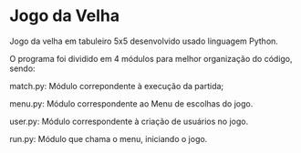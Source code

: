 # Jogo da Velha

Jogo da velha em tabuleiro 5x5 desenvolvido usado linguagem Python.

O programa foi dividido em 4 módulos para melhor organização do código, sendo:

match.py: Módulo correpondente à execução da partida;

menu.py: Módulo correspondente ao Menu de escolhas do jogo.

user.py: Módulo correspondente à criação de usuários no jogo.

run.py: Módulo que chama o menu, iniciando o jogo.


